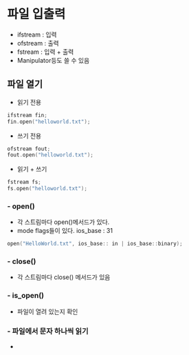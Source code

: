 # 파일 입출력 <fstream>
- ifstream  : 입력
- ofstream  : 출력
- fstream : 입력 + 출력
- Manipulator등도 쓸 수 있음

## 파일 열기
- 읽기 전용
```c++
ifstream fin;
fin.open("helloworld.txt");
```

- 쓰기 전용
```c++
ofstream fout;
fout.open("helloworld.txt");
```

- 읽기 + 쓰기
```c++
fstream fs;
fs.open("helloworld.txt");
```

### - open()
- 각 스트림마다 open()메서드가 있다.
- mode flags들이 있다. ios_base : 31
```c++
open("HelloWorld.txt", ios_base:: in | ios_base::binary);
```

### - close()
- 각 스트림마다 close() 메서드가 있음

### - is_open()
- 파일이 열려 있는지 확인

### - 파일에서 문자 하나씩 읽기
- 

